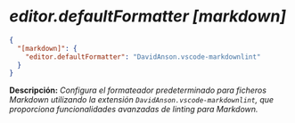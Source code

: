 <!-- Autor: Daniel Benjamin Perez Morales -->
<!-- GitHub: https://github.com/D4nitrix13 -->
<!-- GitLab: https://gitlab.com/D4nitrix13 -->
<!-- Correo electrónico: danielperezdev@proton.me -->

# ***editor.defaultFormatter [markdown]***

```json
{
  "[markdown]": {
    "editor.defaultFormatter": "DavidAnson.vscode-markdownlint"
  }
}
```

**Descripción:** *Configura el formateador predeterminado para ficheros Markdown utilizando la extensión `DavidAnson.vscode-markdownlint`, que proporciona funcionalidades avanzadas de linting para Markdown.*
